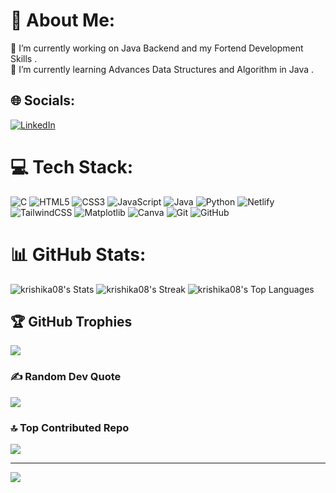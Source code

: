 # 💫 About Me:
🔭 I’m currently working on Java Backend and my Fortend Development Skills .<br>🌱 I’m currently learning Advances Data Structures and Algorithm in Java  .


## 🌐 Socials:
[![LinkedIn](https://img.shields.io/badge/LinkedIn-%230077B5.svg?logo=linkedin&logoColor=white)](www.linkedin.com/in/krishika-kalra-7215a7342) 

# 💻 Tech Stack:
![C](https://img.shields.io/badge/c-%2300599C.svg?style=for-the-badge&logo=c&logoColor=white) ![HTML5](https://img.shields.io/badge/html5-%23E34F26.svg?style=for-the-badge&logo=html5&logoColor=white) ![CSS3](https://img.shields.io/badge/css3-%231572B6.svg?style=for-the-badge&logo=css3&logoColor=white) ![JavaScript](https://img.shields.io/badge/javascript-%23323330.svg?style=for-the-badge&logo=javascript&logoColor=%23F7DF1E) ![Java](https://img.shields.io/badge/java-%23ED8B00.svg?style=for-the-badge&logo=openjdk&logoColor=white) ![Python](https://img.shields.io/badge/python-3670A0?style=for-the-badge&logo=python&logoColor=ffdd54) ![Netlify](https://img.shields.io/badge/netlify-%23000000.svg?style=for-the-badge&logo=netlify&logoColor=#00C7B7) ![TailwindCSS](https://img.shields.io/badge/tailwindcss-%2338B2AC.svg?style=for-the-badge&logo=tailwind-css&logoColor=white) ![Matplotlib](https://img.shields.io/badge/Matplotlib-%23ffffff.svg?style=for-the-badge&logo=Matplotlib&logoColor=black) ![Canva](https://img.shields.io/badge/Canva-%2300C4CC.svg?style=for-the-badge&logo=Canva&logoColor=white) ![Git](https://img.shields.io/badge/git-%23F05033.svg?style=for-the-badge&logo=git&logoColor=white) ![GitHub](https://img.shields.io/badge/github-%23121011.svg?style=for-the-badge&logo=github&logoColor=white)
# 📊 GitHub Stats:
![krishika08's Stats](https://github-readme-stats.vercel.app/api?username=krishika08&theme=radical&show_icons=true&hide_border=false&count_private=true)
![krishika08's Streak](https://github-readme-streak-stats.herokuapp.com/?user=krishika08&theme=radical&hide_border=false)
![krishika08's Top Languages](https://github-readme-stats.vercel.app/api/top-langs/?username=krishika08&theme=radical&show_icons=true&hide_border=false&layout=compact)


## 🏆 GitHub Trophies
![](https://github-profile-trophy.vercel.app/?username=krishika08&theme=radical&no-frame=false&no-bg=true&margin-w=4)

### ✍ Random Dev Quote
![](https://quotes-github-readme.vercel.app/api?type=horizontal&theme=dark)

### 🔝 Top Contributed Repo
![](https://github-contributor-stats.vercel.app/api?username=krishika08&limit=5&theme=dark&combine_all_yearly_contributions=true)

---
[![](https://visitcount.itsvg.in/api?id=Ayushxsingh100&icon=2&color=1)](https://visitcount.itsvg.in)

<!-- Proudly created with GPRM ( https://gprm.itsvg.in ) -->
